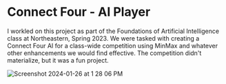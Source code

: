 # Connect Four - AI Player
I workled on this project as part of the Foundations of Artificial Intelligence class at Northeastern, Spring 2023. We were tasked with creating a Connect Four AI for a class-wide competition using MinMax and whatever other enhancements we would find effective. The competition didn't materialize, but it was a fun project.

![Screenshot 2024-01-26 at 1 28 06 PM](https://github.com/alexamirejibi/connect-four-ai/assets/46774716/dcd5415c-8e45-4b14-9820-793f8a6cd815)
